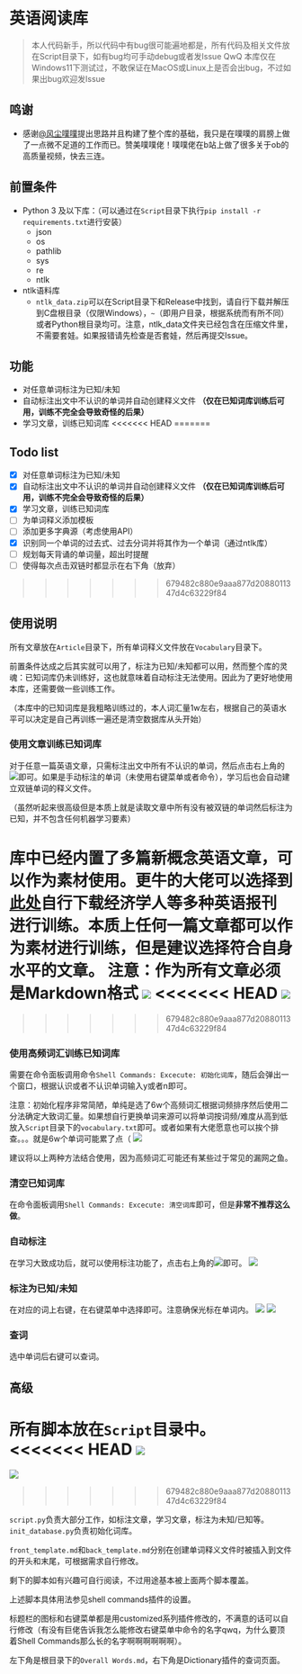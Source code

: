 # 英语阅读库
> 本人代码新手，所以代码中有bug很可能遍地都是，所有代码及相关文件放在Script目录下，如有bug均可手动debug或者发Issue QwQ
> 本库仅在Windows11下测试过，不敢保证在MacOS或Linux上是否会出bug，不过如果出bug欢迎发Issue
## 鸣谢
- 感谢[@风尘噗噗](https://space.bilibili.com/67214698)提出思路并且构建了整个库的基础，我只是在噗噗的肩膀上做了一点微不足道的工作而已。赞美噗噗佬！噗噗佬在b站上做了很多关于ob的高质量视频，快去三连。
## 前置条件
- Python 3 及以下库：（可以通过在`Script`目录下执行`pip install -r requirements.txt`进行安装）
	- json
	- os
	- pathlib
	- sys
	- re
	- ntlk
- ntlk语料库
	- `ntlk_data.zip`可以在Script目录下和Release中找到，请自行下载并解压到C盘根目录（仅限Windows），`~`（即用户目录，根据系统而有所不同）或者Python根目录均可。注意，ntlk_data文件夹已经包含在压缩文件里，不需要套娃。如果报错请先检查是否套娃，然后再提交Issue。
## 功能
- 对任意单词标注为已知/未知
- 自动标注出文中不认识的单词并自动创建释义文件 **（仅在已知词库训练后可用，训练不完全会导致奇怪的后果）**
- 学习文章，训练已知词库
<<<<<<< HEAD
=======
## Todo list
- [x] 对任意单词标注为已知/未知
- [x] 自动标注出文中不认识的单词并自动创建释义文件 **（仅在已知词库训练后可用，训练不完全会导致奇怪的后果）**
- [x] 学习文章，训练已知词库
- [ ] 为单词释义添加模板
- [ ] 添加更多字典源（考虑使用API）
- [x] 识别同一个单词的过去式、过去分词并将其作为一个单词（通过ntlk库）
- [ ] 规划每天背诵的单词量，超出时提醒
- [ ] 使得每次点击双链时都显示在右下角（放弃）
>>>>>>> 679482c880e9aaa877d2088011347d4c63229f84
## 使用说明
所有文章放在`Article`目录下，所有单词释义文件放在`Vocabulary`目录下。

前置条件达成之后其实就可以用了，标注为已知/未知都可以用，然而整个库的灵魂：已知词库仍未训练好，这也就意味着自动标注无法使用。因此为了更好地使用本库，还需要做一些训练工作。

（本库中的已知词库是我粗略训练过的，本人词汇量1w左右，根据自己的英语水平可以决定是自己再训练一遍还是清空数据库从头开始）
### 使用文章训练已知词库
对于任意一篇英语文章，只需标注出文中所有不认识的单词，然后点击右上角的![](Assets/Pasted%20image%2020220523192145.png)即可。如果是手动标注的单词（未使用右键菜单或者命令），学习后也会自动建立双链单词的释义文件。

（虽然听起来很高级但是本质上就是读取文章中所有没有被双链的单词然后标注为已知，并不包含任何机器学习要素）

库中已经内置了多篇新概念英语文章，可以作为素材使用。更牛的大佬可以选择到[此处](https://github.com/hehonghui/the-economist-ebooks)自行下载经济学人等多种英语报刊进行训练。本质上任何一篇文章都可以作为素材进行训练，但是建议选择符合自身水平的文章。
注意：作为所有文章必须是Markdown格式
![](Assets/22-05-26_19-38-35.gif)
<<<<<<< HEAD
![](Assets/22-05-26_20-12-45.gif)
=======
>>>>>>> 679482c880e9aaa877d2088011347d4c63229f84
### 使用高频词汇训练已知词库
需要在命令面板调用命令`Shell Commands: Excecute: 初始化词库`，随后会弹出一个窗口，根据认识或者不认识单词输入y或者n即可。

注意：初始化程序非常简陋，单纯是选了6w个高频词汇根据词频排序然后使用二分法确定大致词汇量。如果想自行更换单词来源可以将单词按词频/难度从高到低放入`Script`目录下的`vocabulary.txt`即可。或者如果有大佬愿意也可以挨个排查。。。就是6w个单词可能累了点（
![](Assets/22-05-26_19-41-43.gif)

建议将以上两种方法结合使用，因为高频词汇可能还有某些过于常见的漏网之鱼。
### 清空已知词库
在命令面板调用`Shell Commands: Excecute: 清空词库`即可，但是**非常不推荐这么做**。
### 自动标注
在学习大致成功后，就可以使用标注功能了，点击右上角的![](Assets/Pasted%20image%2020220523211907.png)即可。
![](Assets/22-05-26_17-01-54.gif)

### 标注为已知/未知
在对应的词上右键，在右键菜单中选择即可。注意确保光标在单词内。
![](Assets/screenshots.gif)
![](Assets/220526%20165814.gif)
### 查词
选中单词后右键可以查词。
## 高级
所有脚本放在`Script`目录中。
<<<<<<< HEAD
![](Assets/Pasted%20image%2020220526200235.png)
=======
![](Assets/Pasted%20image%2020220526194421.png)
>>>>>>> 679482c880e9aaa877d2088011347d4c63229f84

`script.py`负责大部分工作，如标注文章，学习文章，标注为未知/已知等。
`init_database.py`负责初始化词库。

`front_template.md`和`back_template.md`分别在创建单词释义文件时被插入到文件的开头和末尾，可根据需求自行修改。

剩下的脚本如有兴趣可自行阅读，不过用途基本被上面两个脚本覆盖。

上述脚本具体用法参见shell commands插件的设置。

标题栏的图标和右键菜单都是用customized系列插件修改的，不满意的话可以自行修改（有没有巨佬告诉我怎么能修改右键菜单中命令的名字qwq，为什么要顶着Shell Commands那么长的名字啊啊啊啊啊啊）。

左下角是根目录下的`Overall Words.md`，右下角是Dictionary插件的查词页面。
